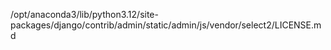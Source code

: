 /opt/anaconda3/lib/python3.12/site-packages/django/contrib/admin/static/admin/js/vendor/select2/LICENSE.md